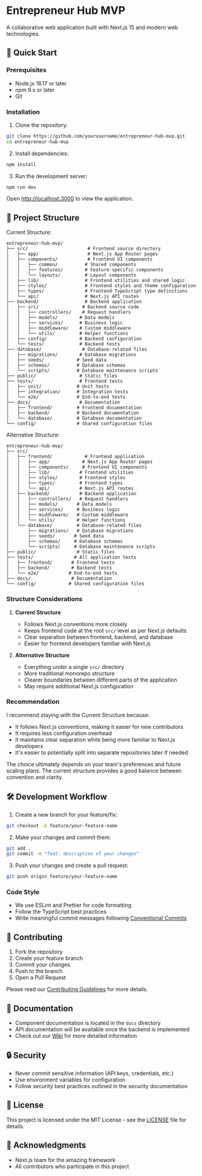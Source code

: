 # Entrepreneur Hub MVP

A collaborative web application built with Next.js 15 and modern web technologies.

## 🚀 Quick Start

### Prerequisites

- Node.js 18.17 or later
- npm 9.x or later
- Git

### Installation

1. Clone the repository:
```bash
git clone https://github.com/yourusername/entrepreneur-hub-mvp.git
cd entrepreneur-hub-mvp
```

2. Install dependencies:
```bash
npm install
```

3. Run the development server:
```bash
npm run dev
```

Open [http://localhost:3000](http://localhost:3000) to view the application.

## 📁 Project Structure

Current Structure:
```
entrepreneur-hub-mvp/
├── src/                      # Frontend source directory
│   ├── app/                  # Next.js App Router pages
│   ├── components/           # Frontend UI components
│   │   ├── common/          # Shared components
│   │   ├── features/        # Feature-specific components
│   │   └── layouts/         # Layout components
│   ├── lib/                 # Frontend utilities and shared logic
│   ├── styles/              # Frontend styles and theme configuration
│   ├── types/               # Frontend TypeScript type definitions
│   └── api/                 # Next.js API routes
├── backend/                 # Backend application
│   ├── src/                # Backend source code
│   │   ├── controllers/    # Request handlers
│   │   ├── models/        # Data models
│   │   ├── services/      # Business logic
│   │   ├── middleware/    # Custom middleware
│   │   └── utils/         # Helper functions
│   ├── config/            # Backend configuration
│   └── tests/             # Backend tests
├── database/               # Database-related files
│   ├── migrations/        # Database migrations
│   ├── seeds/            # Seed data
│   ├── schemas/          # Database schemas
│   └── scripts/          # Database maintenance scripts
├── public/                # Static files
├── tests/                 # Frontend tests
│   ├── unit/             # Unit tests
│   ├── integration/      # Integration tests
│   └── e2e/              # End-to-end tests
├── docs/                  # Documentation
│   ├── frontend/         # Frontend documentation
│   ├── backend/          # Backend documentation
│   └── database/         # Database documentation
└── config/               # Shared configuration files
```

Alternative Structure:
```
entrepreneur-hub-mvp/
├── src/
│   ├── frontend/            # Frontend application
│   │   ├── app/            # Next.js App Router pages
│   │   ├── components/     # Frontend UI components
│   │   ├── lib/           # Frontend utilities
│   │   ├── styles/        # Frontend styles
│   │   ├── types/         # Frontend types
│   │   └── api/           # Next.js API routes
│   ├── backend/           # Backend application
│   │   ├── controllers/   # Request handlers
│   │   ├── models/       # Data models
│   │   ├── services/     # Business logic
│   │   ├── middleware/   # Custom middleware
│   │   └── utils/        # Helper functions
│   └── database/         # Database-related files
│       ├── migrations/   # Database migrations
│       ├── seeds/       # Seed data
│       ├── schemas/     # Database schemas
│       └── scripts/     # Database maintenance scripts
├── public/               # Static files
├── tests/               # All application tests
│   ├── frontend/       # Frontend tests
│   ├── backend/        # Backend tests
│   └── e2e/           # End-to-end tests
├── docs/               # Documentation
└── config/            # Shared configuration files
```

### Structure Considerations

1. **Current Structure**
   - Follows Next.js conventions more closely
   - Keeps frontend code at the root `src/` level as per Next.js defaults
   - Clear separation between frontend, backend, and database
   - Easier for frontend developers familiar with Next.js

2. **Alternative Structure**
   - Everything under a single `src/` directory
   - More traditional monorepo structure
   - Clearer boundaries between different parts of the application
   - May require additional Next.js configuration

### Recommendation

I recommend staying with the Current Structure because:
- It follows Next.js conventions, making it easier for new contributors
- It requires less configuration overhead
- It maintains clear separation while being more familiar to Next.js developers
- It's easier to potentially split into separate repositories later if needed

The choice ultimately depends on your team's preferences and future scaling plans. The current structure provides a good balance between convention and clarity.

## 🛠 Development Workflow

1. Create a new branch for your feature/fix:
```bash
git checkout -b feature/your-feature-name
```

2. Make your changes and commit them:
```bash
git add .
git commit -m "feat: description of your changes"
```

3. Push your changes and create a pull request:
```bash
git push origin feature/your-feature-name
```

### Code Style

- We use ESLint and Prettier for code formatting
- Follow the TypeScript best practices
- Write meaningful commit messages following [Conventional Commits](https://www.conventionalcommits.org/)

## 🤝 Contributing

1. Fork the repository
2. Create your feature branch
3. Commit your changes
4. Push to the branch
5. Open a Pull Request

Please read our [Contributing Guidelines](CONTRIBUTING.md) for more details.

## 📝 Documentation

- Component documentation is located in the `docs` directory
- API documentation will be available once the backend is implemented
- Check out our [Wiki](wiki-link) for more detailed information

## 🔒 Security

- Never commit sensitive information (API keys, credentials, etc.)
- Use environment variables for configuration
- Follow security best practices outlined in the security documentation

## 📄 License

This project is licensed under the MIT License - see the [LICENSE](LICENSE) file for details.

## 🙏 Acknowledgments

- Next.js team for the amazing framework
- All contributors who participate in this project
